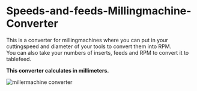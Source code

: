 # Speeds-and-feeds-Millingmachine-Converter

This is a converter for millingmachines where you can put in your cuttingspeed and diameter of your tools to convert them into RPM. <br> You can also take your numbers of inserts, feeds and RPM to convert it to tablefeed. <br>

<b>This converter calculates in millimeters.</b>


![millermachine converter](https://user-images.githubusercontent.com/126105599/230582904-a2153a28-384c-447b-b81c-fe10a331113e.png)
